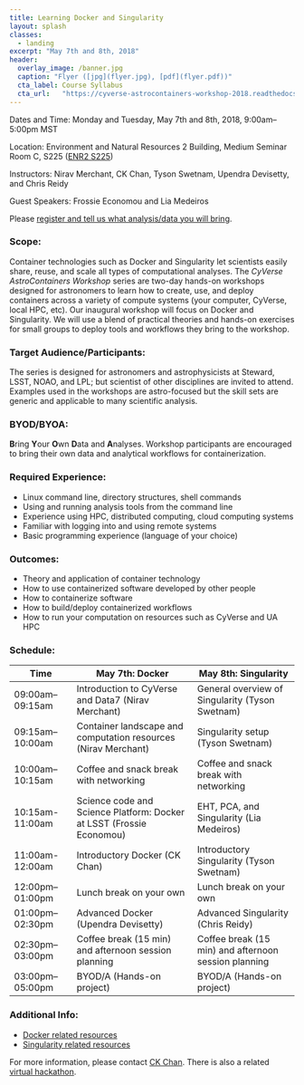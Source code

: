 ```yaml
---
title: Learning Docker and Singularity
layout: splash
classes:
  - landing
excerpt: "May 7th and 8th, 2018"
header:
  overlay_image: /banner.jpg
  caption: "Flyer ([jpg](flyer.jpg), [pdf](flyer.pdf))"
  cta_label: Course Syllabus
  cta_url:   "https://cyverse-astrocontainers-workshop-2018.readthedocs-hosted.com"
---
```


Dates and Time: Monday and Tuesday, May 7th and 8th, 2018, 9:00am–5:00pm MST

Location: Environment and Natural Resources 2 Building, Medium Seminar Room C, S225 ([ENR2 S225](http://www.environment.arizona.edu/ie-meeting-room/medium-seminar-room-c-s225))

Instructors: Nirav Merchant, CK Chan, Tyson Swetnam, Upendra Devisetty, and Chris Reidy

Guest Speakers: Frossie Economou and Lia Medeiros

Please [register and tell us what analysis/data you will bring](https://goo.gl/forms/UaAM4qjJC8fBuUqI3).

### Scope:

Container technologies such as Docker and Singularity let scientists easily share, reuse, and scale all types of computational analyses.  The *CyVerse AstroContainers Workshop* series are two-day hands-on workshops designed for astronomers to learn how to create, use, and deploy containers across a variety of compute systems (your computer, CyVerse, local HPC, etc).  Our inaugural workshop will focus on Docker and Singularity.  We will use a blend of practical theories and hands-on exercises for small groups to deploy tools and workflows they bring to the workshop.

### Target Audience/Participants:

The series is designed for astronomers and astrophysicists at Steward, LSST, NOAO, and LPL; but scientist of other disciplines are invited to attend.  Examples used in the workshops are astro-focused but the skill sets are generic and applicable to many scientific analysis.

### BYOD/BYOA:

**B**ring **Y**our **O**wn **D**ata and **A**nalyses.  Workshop participants are encouraged to bring their own data and analytical workflows for containerization.

### Required Experience:

- Linux command line, directory structures, shell commands
- Using and running analysis tools from the command line
- Experience using HPC, distributed computing, cloud computing systems
- Familiar with logging into and using remote systems
- Basic programming experience (language of your choice)

### Outcomes:

- Theory and application of container technology
- How to use containerized software developed by other people
- How to containerize software
- How to build/deploy containerized workflows
- How to run your computation on resources such as CyVerse and UA HPC

### Schedule:

Time            | May 7th: Docker                                                      | May 8th: Singularity
--------------- | -------------------------------------------------------------------- | -----------------------------------------------
09:00am–09:15am | Introduction to CyVerse and Data7 (Nirav Merchant)                   | General overview of Singularity (Tyson Swetnam)
09:15am–10:00am | Container landscape and computation resources (Nirav Merchant)       | Singularity setup (Tyson Swetnam)
10:00am–10:15am | Coffee and snack break with networking                               | Coffee and snack break with networking
10:15am-11:00am | Science code and Science Platform: Docker at LSST (Frossie Economou) | EHT, PCA, and Singularity (Lia Medeiros)
11:00am-12:00am | Introductory Docker (CK Chan)                                        | Introductory Singularity (Tyson Swetnam)
12:00pm–01:00pm | Lunch break on your own                                              | Lunch break on your own
01:00pm–02:30pm | Advanced Docker (Upendra Devisetty)                                  | Advanced Singularity (Chris Reidy)
02:30pm–03:00pm | Coffee break (15 min) and afternoon session planning                 | Coffee break (15 min) and afternoon session planning
03:00pm–05:00pm | BYOD/A (Hands-on project)                                            | BYOD/A (Hands-on project)

### Additional Info:

- [Docker related resources](https://cyverse-container-camp-workshop-2018.readthedocs-hosted.com/en/latest/useful_resources/usefulresources_docker.html)
- [Singularity related resources](https://cyverse-container-camp-workshop-2018.readthedocs-hosted.com/en/latest/useful_resources/usefulresources_singularity.html)

For more information, please contact [CK Chan](mailto:chanc@email.arizona.edu).  There is also a related [virtual hackathon](https://astrocontainers.github.io/2018-04-hackathon).
